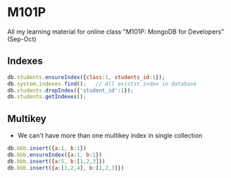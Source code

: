 M101P
=====

All my learning material for online class "M101P: MongoDB for Developers" (Sep-Oct)

## Indexes
```javascript
db.students.ensureIndex({class:1, students_id:1});
db.system.indexes.find();   // All existst index in database
db.students.dropIndex({'student_id':1});
db.students.getIndexes();
```

## Multikey
- We can't have more than one multikey index in single collection

```javascript
db.bbb.insert({a:1, b:1})
db.bbb.ensureIndex({a:1, b:1})
db.bbb.insert({a:5, b:[1,2,3]})
db.bbb.insert({a:[1,2,4], b:[1,2,3]})
```
